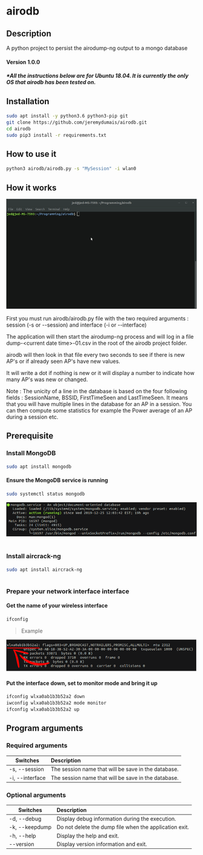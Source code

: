 # airodb

## Description
A python project to persist the airodump-ng output to a mongo database

#### Version 1.0.0
##### *All the instructions below are for Ubuntu 18.04. It is currently the only OS that airodb has been tested on.

## Installation

```bash
sudo apt install -y python3.6 python3-pip git
git clone https://github.com/jeremydumais/airodb.git
cd airodb
sudo pip3 install -r requirements.txt
```

## How to use it
```bash
python3 airodb/airodb.py -s "MySession" -i wlan0
```

## How it works

<img src="https://raw.githubusercontent.com/jeremydumais/airodb/medias/airodbRunningExample.gif">

First you must run airodb/airodb.py file with the two required arguments : session (-s or --session) and interface (-i or --interface)

The application will then start the airodump-ng process and will log in a file dump-\<current date time\>-01.csv in the root of the airodb project folder.

airodb will then look in that file every two seconds to see if there is new AP's or if already seen AP's have new values.

It will write a dot if nothing is new or it will display a number to indicate how many AP's was new or changed.

Note : The unicity of a line in the database is based on the four following fields : SessionName, BSSID, FirstTimeSeen and LastTimeSeen. It means that you will have multiple lines in the database for an AP in a session. You can then compute some statistics for example the Power average of an AP during a session etc.



## Prerequisite

### Install MongoDB
```bash
sudo apt install mongodb
```

#### Ensure the MongoDB service is running
```bash
sudo systemctl status mongodb
```
<img src="https://raw.githubusercontent.com/jeremydumais/airodb/medias/mongoDBRunning.png" alt="ifconfigExample">

#
### Install aircrack-ng
```bash
sudo apt install aircrack-ng
```
#

### Prepare your network interface interface

#### Get the name of your wireless interface
```bash
ifconfig
```
> Example
<img src="https://raw.githubusercontent.com/jeremydumais/airodb/medias/interfaces.png" alt="ifconfigExample">

#### Put the interface down, set to monitor mode and bring it up
```bash
ifconfig wlxa0ab1b3b52a2 down
iwconfig wlxa0ab1b3b52a2 mode monitor
ifconfig wlxa0ab1b3b52a2 up
```

## Program arguments
### Required arguments
| Switches | Description |
| -------|:--------|
| -s, --session | The session name that will be save in the database. |
| -i, --interface | The session name that will be save in the database. |

### Optional arguments
| Switches | Description |
| -------|:--------|
| -d, --debug | Display debug information during the execution. |
| -k, --keepdump | Do not delete the dump file when the application exit. |
| -h, --help | Display the help and exit. |
| --version | Display version information and exit. |
